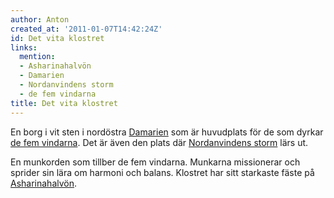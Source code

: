 ```yaml
---
author: Anton
created_at: '2011-01-07T14:42:24Z'
id: Det vita klostret
links:
  mention:
  - Asharinahalvön
  - Damarien
  - Nordanvindens storm
  - de fem vindarna
title: Det vita klostret
---
```


En borg i vit sten i nordöstra [Damarien] som är huvudplats för de som dyrkar [de fem vindarna]. Det
är även den plats där [Nordanvindens storm] lärs ut.

En munkorden som tillber de fem vindarna. Munkarna missionerar och sprider sin lära om harmoni och
balans. Klostret har sitt starkaste fäste på [Asharinahalvön].

  [Damarien]: Damarien
  [de fem vindarna]: de_fem_vindarna
  [Nordanvindens storm]: Nordanvindens_storm
  [Asharinahalvön]: Asharinahalvön
